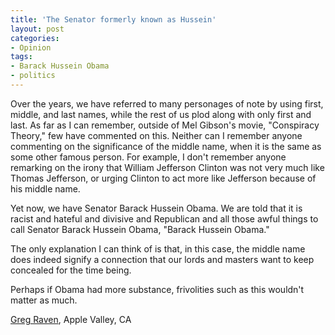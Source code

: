 ```yaml
---
title: 'The Senator formerly known as Hussein'
layout: post
categories:
- Opinion
tags:
- Barack Hussein Obama
- politics
---
```


Over the years, we have referred to many personages of note by using first, middle, and last names, while the rest of us plod along with only first and last. As far as I can remember, outside of Mel Gibson's movie, "Conspiracy Theory," few have commented on this. Neither can I remember anyone commenting on the significance of the middle name, when it is the same as some other famous person. For example, I don't remember anyone remarking on the irony that William Jefferson Clinton was not very much like Thomas Jefferson, or urging Clinton to act more like Jefferson because of his middle name.  
  
Yet now, we have Senator Barack Hussein Obama. We are told that it is racist and hateful and divisive and Republican and all those awful things to call Senator Barack Hussein Obama, "Barack Hussein Obama."

The only explanation I can think of is that, in this case, the middle name does indeed signify a connection that our lords and masters want to keep concealed for the time being.

Perhaps if Obama had more substance, frivolities such as this wouldn't matter as much.

[Greg Raven](https://www.gregraven.org/), Apple Valley, CA
